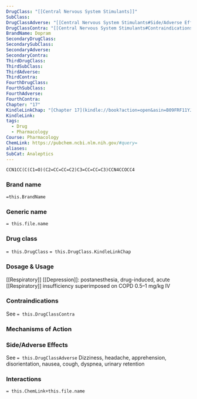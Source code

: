 ```yaml
---
DrugClass: "[[Central Nervous System Stimulants]]"
SubClass: 
DrugClassAdverse: "[[Central Nervous System Stimulants#Side/Adverse Effects]]"
DrugClassContra: "[[Central Nervous System Stimulants#Contraindications]]"
BrandName: Dopram
SecondaryDrugClass: 
SecondarySubClass: 
SecondaryAdverse: 
SecondaryContra: 
ThirdDrugClass: 
ThirdSubClass: 
ThirdAdverse: 
ThirdContra: 
FourthDrugClass: 
FourthSubClass: 
FourthAdverse: 
FourthContra: 
Chapter: "17"
KindleLinkChap: "[Chapter 17](kindle://book?action=open&asin=B09FRF11YJ&location=9427)"
KindleLink: 
tags:
  - Drug
  - Pharmacology
Course: Pharmacology
ChemLink: https://pubchem.ncbi.nlm.nih.gov/#query=
aliases: 
SubCat: Analeptics
---
```

```smiles
CCN1CC(C(C1=O)(C2=CC=CC=C2)C3=CC=CC=C3)CCN4CCOCC4
```

### Brand name
`=this.BrandName`

### Generic name
`= this.file.name`

### Drug class 
`= this.DrugClass`
	`= this.DrugClass.KindleLinkChap`

### Dosage & Usage
[[Respiratory]] [[Depression]]: postanesthesia, drug-induced, acute [[Respiratory]] insufficiency superimposed on COPD
0.5–1 mg/kg IV

### Contraindications
See `= this.DrugClassContra`

### Mechanisms of Action


### Side/Adverse Effects
See `= this.DrugClassAdverse`
Dizziness, headache, apprehension, disorientation, nausea, cough, dyspnea, urinary retention 

### Interactions

`= this.ChemLink+this.file.name`

